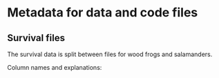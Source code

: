 # Metadata for data and code files

## Survival files
The survival data is split between files for wood frogs and salamanders.

Column names and explanations:
